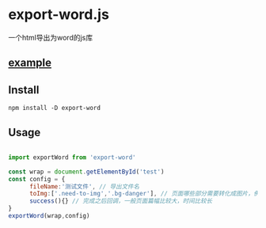# export-word.js  
一个html导出为word的js库   

## [example](https://huangbohang.github.io/export-word/examples)

## Install  
    npm install -D export-word

## Usage     
  
```javascript    

import exportWord from 'export-word'

const wrap = document.getElementById('test')
const config = {
      fileName:'测试文件', // 导出文件名
      toImg:['.need-to-img','.bg-danger'], // 页面哪些部分需要转化成图片，例如echart图表之类
      success(){} // 完成之后回调，一般页面篇幅比较大，时间比较长
}
exportWord(wrap,config)  

```
   
